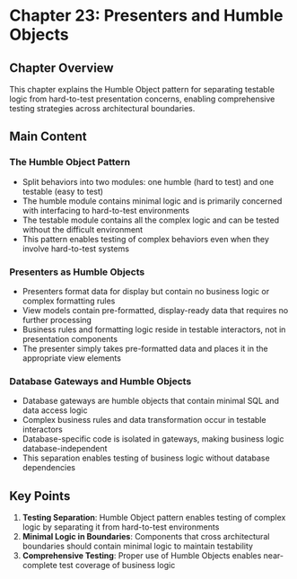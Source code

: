 # Chapter 23: Presenters and Humble Objects

## Chapter Overview
This chapter explains the Humble Object pattern for separating testable logic from hard-to-test presentation concerns, enabling comprehensive testing strategies across architectural boundaries.

## Main Content

### The Humble Object Pattern
- Split behaviors into two modules: one humble (hard to test) and one testable (easy to test)
- The humble module contains minimal logic and is primarily concerned with interfacing to hard-to-test environments
- The testable module contains all the complex logic and can be tested without the difficult environment
- This pattern enables testing of complex behaviors even when they involve hard-to-test systems

### Presenters as Humble Objects
- Presenters format data for display but contain no business logic or complex formatting rules
- View models contain pre-formatted, display-ready data that requires no further processing
- Business rules and formatting logic reside in testable interactors, not in presentation components
- The presenter simply takes pre-formatted data and places it in the appropriate view elements

### Database Gateways and Humble Objects
- Database gateways are humble objects that contain minimal SQL and data access logic
- Complex business rules and data transformation occur in testable interactors
- Database-specific code is isolated in gateways, making business logic database-independent
- This separation enables testing of business logic without database dependencies

## Key Points
1. **Testing Separation**: Humble Object pattern enables testing of complex logic by separating it from hard-to-test environments
2. **Minimal Logic in Boundaries**: Components that cross architectural boundaries should contain minimal logic to maintain testability
3. **Comprehensive Testing**: Proper use of Humble Objects enables near-complete test coverage of business logic